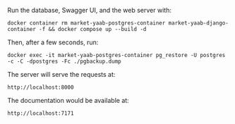 Run the database, Swagger UI, and the web server with:
```
docker container rm market-yaab-postgres-container market-yaab-django-container -f && docker compose up --build -d
```

Then, after a few seconds, run:
```
docker exec -it market-yaab-postgres-container pg_restore -U postgres -c -C -dpostgres -Fc ./pgbackup.dump
```

The server will serve the requests at:
```URL
http://localhost:8000
```

The documentation would be available at:
```URL
http://localhost:7171
```